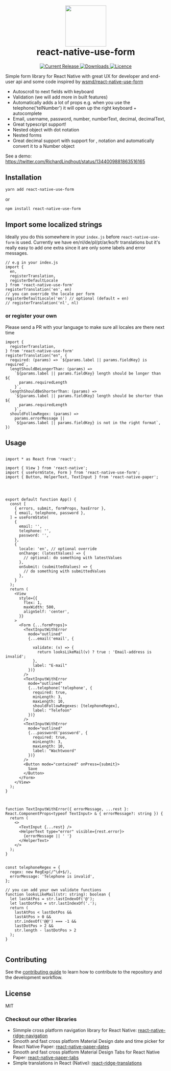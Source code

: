
<h1 align="center">
  <img src="https://user-images.githubusercontent.com/6492229/120776507-9c7f1200-c524-11eb-905e-5ad46f2c2709.png" width="128">
  <br>
  react-native-use-form
</h1>

<p align="center">
  <a href="https://www.npmjs.com/package/react-native-use-form">
    <img src="https://img.shields.io/npm/v/react-native-use-form.svg" alt="Current Release" />
  </a>
  <a href="https://www.npmjs.com/package/react-native-use-form">
    <img src="https://badgen.net/npm/dt/react-native-use-form" alt="Downloads" />
  </a>

  <a href="https://github.com/web-ridge/react-native-use-form/blob/master/LICENSE">
    <img src="https://img.shields.io/github/license/web-ridge/react-native-use-form.svg" alt="Licence">
  </a>
</p>

Simple form library for React Native with great UX for developer and end-user api and some code inspired by [wsmd/react-native-use-form](https://github.com/wsmd/react-native-use-form)


- Autoscroll to next fields with keyboard
- Validation (we will add more in built features)
- Automatically adds a lot of props e.g. when you use the telephone('telNumber') it will open up the right keyboard + autocomplete
- Email, username, password, number, numberText, decimal, decimalText,
- Great typescript support!
- Nested object with dot notation
- Nested forms
- Great decimal support with support for , notation and automatically convert it to a Number object

See a demo: https://twitter.com/RichardLindhout/status/1344009881863516165

## Installation

```sh
yarn add react-native-use-form
```
or
```sh
npm install react-native-use-form
```



## Import some localized strings
Ideally you do this somewhere in your `index.js` before `react-native-use-form` is used.
Currently we have en/nl/de/pl/pt/ar/ko/fr translations but it's really easy to add one extra since it are only some labels and error messages.

```tsx
// e.g in your index.js
import {
  en,
  registerTranslation,
  registerDefaultLocale
} from 'react-native-use-form'
registerTranslation('en', en)
// you can override the locale per form
registerDefaultLocale('en') // optional (default = en)
// registerTranslation('nl', nl)
```

### or register your own
Please send a PR with your language to make sure all locales are there next time
```tsx
import {
  registerTranslation,
} from 'react-native-use-form'
registerTranslation("en", {
  required: (params) => `${params.label || params.fieldKey} is required`,
  lengtShouldBeLongerThan: (params) =>
    `${params.label || params.fieldKey} length should be longer than ${
      params.requiredLength
    }`,
  lengthShouldBeShorterThan: (params) =>
    `${params.label || params.fieldKey} length should be shorter than ${
      params.requiredLength
    }`,
  shouldFollowRegex: (params) =>
    params.errorMessage ||
    `${params.label || params.fieldKey} is not in the right format`,
})
```

## Usage
```tsx

import * as React from 'react';

import { View } from 'react-native';
import { useFormState, Form } from 'react-native-use-form';
import { Button, HelperText, TextInput } from 'react-native-paper';




export default function App() {
  const [
    { errors, submit, formProps, hasError },
    { email, telephone, password },
  ] = useFormState(
    {
      email: '',
      telephone: '',
      password: '',
    },
    {
      locale: 'en', // optional override
      onChange: (latestValues) => {
        // optional: do something with latestValues
      },
      onSubmit: (submittedValues) => {
        // do something with submittedValues
      },
    }
  );
  return (
    <View
      style={{
        flex: 1,
        maxWidth: 500,
        alignSelf: 'center',
      }}
    >
      <Form {...formProps}>
        <TextInputWithError
          mode="outlined"
          {...email('email', {

            validate: (v) => {
              return looksLikeMail(v) ? true : 'Email-address is invalid';
            },
            label: "E-mail"
          })}
        />
        <TextInputWithError
          mode="outlined"
          {...telephone('telephone', {
            required: true,
            minLength: 3,
            maxLength: 10,
            shouldFollowRegexes: [telephoneRegex],
            label: "Telefoon"
          })}
        />
        <TextInputWithError
          mode="outlined"
          {...password('password', {
            required: true,
            minLength: 3,
            maxLength: 10,
            label: "Wachtwoord"
          })}
        />
        <Button mode="contained" onPress={submit}>
          Save
        </Button>
      </Form>
    </View>
  );
}



function TextInputWithError({ errorMessage, ...rest }: React.ComponentProps<typeof TextInput> & { errorMessage?: string }) {
  return (
    <>
      <TextInput {...rest} />
      <HelperText type="error" visible={rest.error}>
        {errorMessage || ' '}
      </HelperText>
    </>
  );
}


const telephoneRegex = {
  regex: new RegExp(/^\d+$/),
  errorMessage: 'Telephone is invalid',
};

// you can add your own validate functions
function looksLikeMail(str: string): boolean {
  let lastAtPos = str.lastIndexOf('@');
  let lastDotPos = str.lastIndexOf('.');
  return (
    lastAtPos < lastDotPos &&
    lastAtPos > 0 &&
    str.indexOf('@@') === -1 &&
    lastDotPos > 2 &&
    str.length - lastDotPos > 2
  );
}


```

## Contributing

See the [contributing guide](CONTRIBUTING.md) to learn how to contribute to the repository and the development workflow.

## License

MIT

### Checkout our other libraries
- Simmple cross platform navigation library for React Native: [react-native-ridge-navigation](https://github.com/web-ridge/react-native-ridge-navigation)
- Smooth and fast cross platform Material Design date and time picker for React Native Paper: [react-native-paper-dates](https://github.com/web-ridge/react-native-paper-dates)
- Smooth and fast cross platform Material Design Tabs for React Native Paper: [react-native-paper-tabs](https://github.com/web-ridge/react-native-paper-tabs)
- Simple translations in React (Native): [react-ridge-translations](https://github.com/web-ridge/react-ridge-translations)
